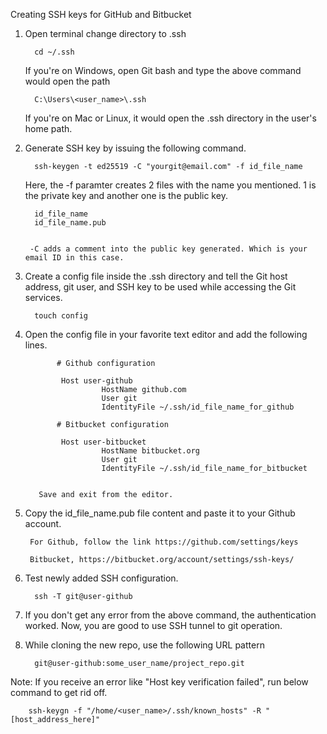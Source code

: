 Creating SSH keys for GitHub and Bitbucket

1. Open terminal change directory to .ssh

         cd ~/.ssh

     If you're on Windows, open Git bash and type the above command would open the path

         C:\Users\<user_name>\.ssh

     If you're on Mac or Linux, it would open the .ssh directory in the user's home path.

2. Generate SSH key by issuing the following command.

         ssh-keygen -t ed25519 -C "yourgit@email.com" -f id_file_name
 
      Here, the -f paramter creates 2 files with the name you mentioned. 1 is the private key and another one is the public key.
      

         id_file_name
         id_file_name.pub
         
         
        -C adds a comment into the public key generated. Which is your email ID in this case.

3. Create a config file inside the .ssh directory and tell the Git host address, git user, and SSH key to be used while accessing the Git services.

         touch config
 
 
4. Open the config file in your favorite text editor and add the following lines.

              # Github configuration

               Host user-github
                        HostName github.com
                        User git
                        IdentityFile ~/.ssh/id_file_name_for_github

              # Bitbucket configuration

               Host user-bitbucket
                        HostName bitbucket.org
                        User git
                        IdentityFile ~/.ssh/id_file_name_for_bitbucket
                        
                        
          Save and exit from the editor.
          

5. Copy the id_file_name.pub file content and paste it to your Github account.

        For Github, follow the link https://github.com/settings/keys

        Bitbucket, https://bitbucket.org/account/settings/ssh-keys/

6. Test newly added SSH configuration.

         ssh -T git@user-github
         
7. If you don't get any error from the above command, the authentication worked. Now, you are good to use SSH tunnel to git operation.

8. While cloning the new repo, use the following URL pattern

         git@user-github:some_user_name/project_repo.git
         
Note: If you receive an error like "Host key verification failed", run below command to get rid off.

        ssh-keygn -f "/home/<user_name>/.ssh/known_hosts" -R "[host_address_here]"
